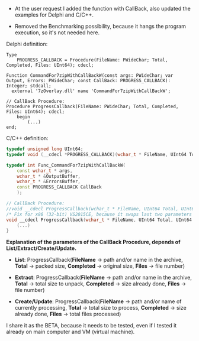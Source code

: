 + At the user request I added the function with CallBack, also updated the examples for Delphi and C/C++.
- Removed the Benchmarking possibility, because it hangs the program execution, so it's not needed here.

Delphi definition:
```delphi
Type
	PROGRESS_CALLBACK = Procedure(FileName: PWideChar; Total, Completed, Files: UInt64); cdecl;

Function CommandFor7zipWithCallBackW(const args: PWideChar; var Output, Errors: PWideChar; const CallBack: PROGRESS_CALLBACK): Integer; stdcall;
  external '7zOverlay.dll' name 'CommandFor7zipWithCallBackW';

// CallBack Procedure:
Procedure ProgressCallback(FileName: PWideChar; Total, Completed, Files: UInt64); cdecl;
	begin
		(...)
end;
```

C/C++ definition:
```cpp
typedef unsigned long UInt64;
typedef void (__cdecl *PROGRESS_CALLBACK)(wchar_t * FileName, UInt64 Total, UInt64 Completed, UInt64 Files);

typedef int Func_CommandFor7zipWithCallBackW(
	const wchar_t * args,
	wchar_t * &OutputBuffer,
	wchar_t * &ErrorsBuffer,
	const PROGRESS_CALLBACK CallBack
	);

// CallBack Procedure:
//void __cdecl ProgressCallback(wchar_t * FileName, UInt64 Total, UInt64 Completed, UInt64 Files){
/* Fix for x86 (32-bit) VS2015CE, because it swaps last two parameters in places... */
void __cdecl ProgressCallback(wchar_t * FileName, UInt64 Total, UInt64 Files, UInt64 Completed){
	(...)
}
```

**Explanation of the parameters of the CallBack Procedure, depends of List/Extract/Create/Update.**

+ **List**:
ProgressCallback(**FileName** -> path and/or name in the archive, **Total** -> packed size, **Completed** -> original size, **Files** -> file number)

+ **Extract**:
ProgressCallback(**FileName** -> path and/or name in the archive, **Total** -> total size to unpack, **Completed** -> size already done, **Files** -> file number)

+ **Create/Update**:
ProgressCallback(**FileName** -> path and/or name of currently processing, **Total** -> total size to process, **Completed** -> size already done, **Files** -> total files processed)


I share it as the BETA, because it needs to be tested, even if I tested it already on main computer and VM (virtual machine).

